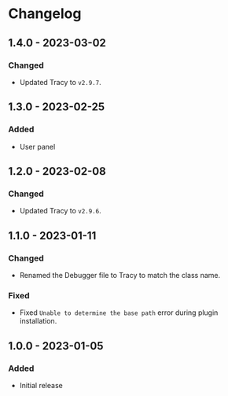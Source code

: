 # Changelog

## 1.4.0 - 2023-03-02

### Changed
- Updated Tracy to `v2.9.7`.

## 1.3.0 - 2023-02-25

### Added
- User panel

## 1.2.0 - 2023-02-08

### Changed
- Updated Tracy to `v2.9.6`.

## 1.1.0 - 2023-01-11

### Changed
- Renamed the Debugger file to Tracy to match the class name.

### Fixed
- Fixed `Unable to determine the base path` error during plugin installation.

## 1.0.0 - 2023-01-05

### Added
- Initial release
